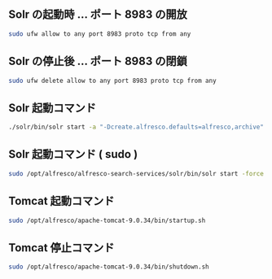 ## Solr の起動時 ... ポート 8983 の開放  
  
```bash
sudo ufw allow to any port 8983 proto tcp from any
```
  
## Solr の停止後 ... ポート 8983 の閉鎖  
  
```bash
sudo ufw delete allow to any port 8983 proto tcp from any
```
  
## Solr 起動コマンド  
  
```bash
./solr/bin/solr start -a "-Dcreate.alfresco.defaults=alfresco,archive"
```
  
## Solr 起動コマンド ( sudo )  
  
```bash
sudo /opt/alfresco/alfresco-search-services/solr/bin/solr start -force -a "-Dcreate.alfresco.defaults=alfresco,archive"
```
  
## Tomcat 起動コマンド  
  
```bash
sudo /opt/alfresco/apache-tomcat-9.0.34/bin/startup.sh
```
  
## Tomcat 停止コマンド  
  
```bash
sudo /opt/alfresco/apache-tomcat-9.0.34/bin/shutdown.sh
```
